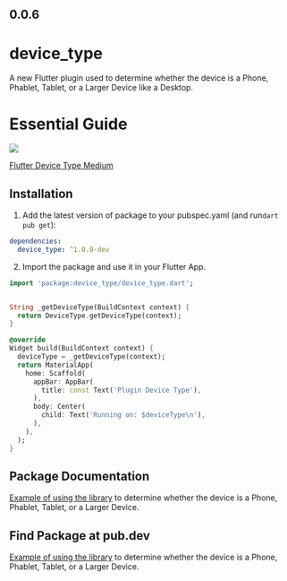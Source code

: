 ## 0.0.6

# device_type

A new Flutter plugin used to determine whether the device is a Phone, Phablet, Tablet, or a Larger Device like a Desktop.

# Essential Guide

![](https://miro.medium.com/v2/resize:fit:1400/format:webp/1*ZIDOfmIgw40x9vvzmx_KKw.png)

[Flutter Device Type Medium](https://medium.com/@vinothmuthu/flutter-device-type-the-essential-guide-b294f8e758eb)

## Installation

1. Add the latest version of package to your pubspec.yaml (and run`dart pub get`):
```yaml
dependencies:
  device_type: ^1.0.0-dev
```

2. Import the package and use it in your Flutter App.
```dart
import 'package:device_type/device_type.dart';


String _getDeviceType(BuildContext context) {
  return DeviceType.getDeviceType(context);
}

@override
Widget build(BuildContext context) {
  deviceType = _getDeviceType(context);
  return MaterialApp(
    home: Scaffold(
      appBar: AppBar(
        title: const Text('Plugin Device Type'),
      ),
      body: Center(
        child: Text('Running on: $deviceType\n'),
      ),
    ),
  );
}
```
## Package Documentation
[Example of using the library](https://pub.dev/documentation/device_type/latest) to determine whether the device is a Phone, Phablet, Tablet, or a Larger Device.


## Find Package at pub.dev
[Example of using the library](https://pub.dev/packages/device_type) to determine whether the device is a Phone, Phablet, Tablet, or a Larger Device.
